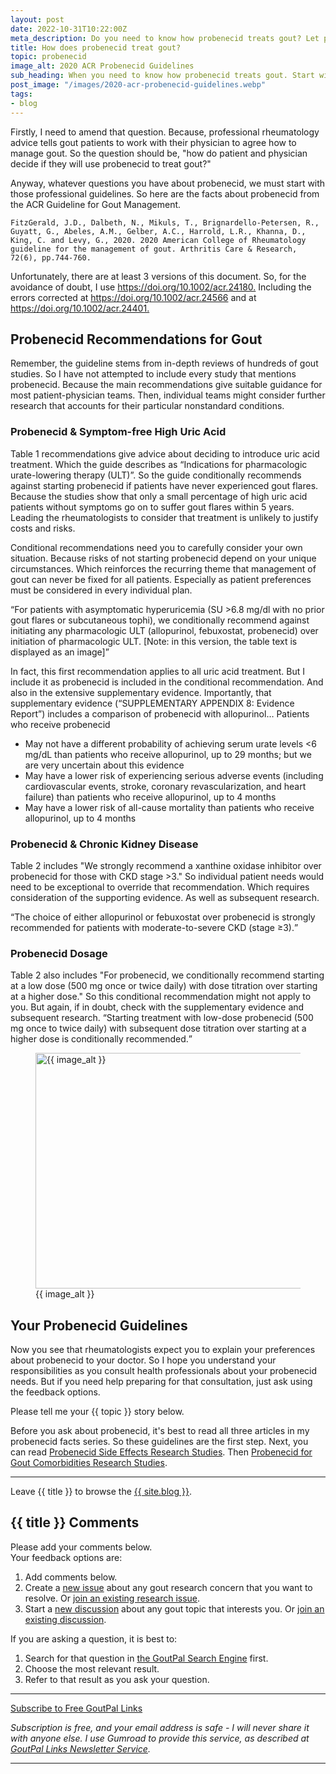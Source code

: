 ```yaml
---
layout: post
date: 2022-10-31T10:22:00Z
meta_description: Do you need to know how probenecid treats gout? Let professional rheumatologists tell you. Start with the 2020 ACR Probenecid Guidelines.
title: How does probenecid treat gout?
topic: probenecid
image_alt: 2020 ACR Probenecid Guidelines
sub_heading: When you need to know how probenecid treats gout. Start with the 2020 ACR probenecid guidelines.
post_image: "/images/2020-acr-probenecid-guidelines.webp"
tags:
- blog
---
```

<p>Firstly, I need to amend that question. Because, professional rheumatology advice tells gout patients to work with their physician to agree how to manage gout. So the question should be, "how do patient and physician decide if they will use probenecid to treat gout?"</p>
<p>Anyway, whatever questions you have about probenecid, we must start with those professional guidelines. So here are the facts about probenecid from the ACR Guideline for Gout Management.</p>
<code>FitzGerald, J.D., Dalbeth, N., Mikuls, T., Brignardello‐Petersen, R., Guyatt, G., Abeles, A.M., Gelber, A.C., Harrold, L.R., Khanna, D., King, C. and Levy, G., 2020. 2020 American College of Rheumatology guideline for the management of gout. Arthritis Care &amp; Research, 72(6), pp.744-760.</code>
<p>Unfortunately, there are at least 3 versions of this document. So, for the avoidance of doubt, I use <a href="https://doi.org/10.1002/acr.24180." target="_blank">https://doi.org/10.1002/acr.24180.</a> Including the errors corrected at <a href="https://doi.org/10.1002/acr.24566" target="_blank">https://doi.org/10.1002/acr.24566</a> and at <a href="https://doi.org/10.1002/acr.24401." target="_blank">https://doi.org/10.1002/acr.24401.</a></p>
<h2 id="gout">Probenecid Recommendations for Gout</h2>
<p>Remember, the guideline stems from in-depth reviews of hundreds of gout studies. So I have not attempted to include every study that mentions probenecid. Because the main recommendations give suitable guidance for most patient-physician teams. Then, individual teams might consider further research that accounts for their particular nonstandard conditions.</p>
<h3 id="symptomfree">Probenecid &amp; Symptom-free High Uric Acid</h3>
<p>Table 1 recommendations give advice about deciding to introduce uric acid treatment. Which the guide describes as “Indications for pharmacologic urate-lowering therapy (ULT)”. So the guide conditionally recommends against starting probenecid if patients have never experienced gout flares. Because the studies show that only a small percentage of high uric acid patients without symptoms go on to suffer gout flares within 5 years. Leading the rheumatologists to consider that treatment is unlikely to justify costs and risks.</p>
<p>Conditional recommendations need you to carefully consider your own situation. Because risks of not starting probenecid depend on your unique circumstances. Which reinforces the recurring theme that management of gout can never be fixed for all patients. Especially as patient preferences must be considered in every individual plan.</p>
<p><q cite="https://doi.org/10.1002/acr.24180">For patients with asymptomatic hyperuricemia (SU &gt;6.8 mg/dl with no prior gout flares or subcutaneous tophi), we conditionally recommend against initiating any pharmacologic ULT (allopurinol, febuxostat, probenecid) over initiation of pharmacologic ULT.
[Note: in this version, the table text is displayed as an image]</q></p>
<p>In fact, this first recommendation applies to all uric acid treatment. But I include it as probenecid is included in the conditional recommendation. And also in the extensive supplementary evidence. Importantly, that supplementary evidence (“SUPPLEMENTARY APPENDIX 8: Evidence Report”) includes a comparison of probenecid with allopurinol…
Patients who receive probenecid</p>
<ul>
<li>May not have a different probability of achieving serum urate levels &lt;6 mg/dL than patients who receive allopurinol, up to 29
months; but we are very uncertain about this evidence</li>
<li>May have a lower risk of experiencing serious adverse events (including cardiovascular events, stroke, coronary
revascularization, and heart failure) than patients who receive allopurinol, up to 4 months</li>
<li>May have a lower risk of all-cause mortality than patients who receive allopurinol, up to 4 months</li>
</ul>
<h3 id="ckd">Probenecid &amp; Chronic Kidney Disease</h3>
<p>Table 2 includes "We strongly recommend a xanthine oxidase inhibitor over probenecid for those with CKD stage &gt;3." So individual patient needs would need to be exceptional to override that recommendation. Which requires consideration of the supporting evidence. As well as subsequent research.</p>
<p><q cite="https://doi.org/10.1002/acr.24180">The choice of either allopurinol or febuxostat over probenecid is strongly recommended for patients with moderate-to-severe CKD (stage ≥3).</q></p>
<h3 id="dosage">Probenecid Dosage</h3>
<p>Table 2 also includes "For probenecid, we conditionally recommend starting at a low dose (500 mg once or twice daily) with dose titration over starting at a higher dose." So this conditional recommendation might not apply to you. But again, if in doubt, check with the supplementary evidence and subsequent research.
<q cite="https://doi.org/10.1002/acr.24180">Starting treatment with low-dose probenecid (500 mg once to twice daily) with subsequent dose titration over starting at a higher dose is conditionally recommended.</q></p>
<figure id="image" class="inner">
<img src="{{ post_image }}" alt="{{ image_alt }}"  width="610" height="377">
  <figcaption>{{ image_alt }}</figcaption>
</figure>
<h2 id="next">Your Probenecid Guidelines</h2>

Now you see that rheumatologists expect you to explain your preferences about probenecid to your doctor. So I hope you understand your responsibilities as you consult health professionals about your probenecid needs. But if you need help preparing for that consultation, just ask using the feedback options.

Please tell me your {{ topic }} story below.

Before you ask about probenecid, it's best to read all three articles in my probenecid facts series. So these guidelines are the first step. Next, you can read <a href="/blog/probenecid-side-effects/">Probenecid Side Effects Research Studies</a>. Then <a href="/blog/is-probenecid-for-gout/">Probenecid for Gout Comorbidities Research Studies</a>.

<hr>
Leave {{ title }} to browse the <a href="/blog">{{ site.blog }}</a>.

<h2 id="comments">{{ title }} Comments</h2>
<p>Please add your comments below.<br />
Your feedback options are:</p>
<ol>
<li>Add comments below.</li>
<li>Create a <a href="https://github.com/kct2020/goutpal-info-11ty/issues/new/choose">new issue</a> about any gout research concern that you want to resolve. Or <a href="https://github.com/kct2020/goutpal-info-11ty/issues">join an existing research issue</a>.</li>
<li>Start a <a href="https://github.com/kct2020/goutpal-com-skeleventy/discussions/new">new discussion</a> about any gout topic that interests you. Or <a href="https://github.com/kct2020/goutpal-com-skeleventy/discussions">join an existing discussion</a>.</li>
</ol>
<p>If you are asking a question, it is best to:</p>
<ol>
<li>Search for that question in <a href="https://cse.google.com/cse?cof=FORID:0&cx=partner-pub-4857169685716700:9780732506">the GoutPal Search Engine</a> first.</li>
<li>Choose the most relevant result.</li>
<li>Refer to that result as you ask your question.</li>
</ol>
<script src="https://giscus.app/client.js"
        data-repo="kct2020/goutpal-com-skeleventy"
        data-repo-id="R_kgDOGVSRQQ"
        data-category="GoutPal Links Comments🗣"
        data-category-id="DIC_kwDOGVSRQc4CRbFp"
        data-mapping="title"
        data-strict="0"
        data-reactions-enabled="1"
        data-emit-metadata="1"
        data-input-position="top"
        data-theme="light_tritanopia"
        data-lang="en"
        data-loading="lazy"
        crossorigin="anonymous"
        async>
</script>
<script src="https://gumroad.com/js/gumroad.js" type="text/javascript"></script>
<hr><a class="gumroad-button" href="https://keithctaylor.gumroad.com/l/rqmqt?a=888958067&wanted=true&price=0" data-gumroad-single-product="true" target="_blank">Subscribe to Free GoutPal Links <span class="gumroad-button-logo"></span></a>
<p><i>Subscription is free, and your email address is safe - I will never share it with anyone else. I use Gumroad to provide this service, as described at <a href="https://goutpal.com/blog/goutpal-notifications/">GoutPal Links Newsletter Service</a>.</i></p><hr>

